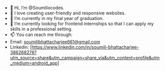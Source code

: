 - 👋 Hi, I’m @Soumilixcodes.
- 👀 I love creating user-friendly and responsive websites.
- 🌱 I’m currently in my final year of graduation.
- 💞️ I’m currently looking for frontend internships so that I can apply my skills in a professional setting.
- 📫 You can reach me through:
- Email: soumilibhattacharjee661@gmail.com
- Linkedin: [https://www.linkedin.com/in/soumili-bhattacharjee-386268278?utm_source=share&utm_campaign=share_via&utm_content=profile&utm_medium=android_app]

